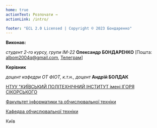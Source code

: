 ```yaml
---
home: true
actionText: Розпочати →
actionLink: /intro/

footer: "ECL 2.0 Licensed | Copyright © 2023 Бондаренко"
---
```



**Виконав:** 

*студент 2-го курсу, групи ІМ-22*<span padding-right:5em></span> **Олександр БОНДАРЕНКО** [Пошта: albom2004q@gmail.com, <a href="https://t.me/Dreammy_Oleksandr">Телеграм</a>]

**Керівник**

*доцент кафедри ОТ ФІОТ, к.т.н., доцент*<span padding-right:5em></span> **Андрій БОЛДАК** 

[НТУУ "КИЇВСЬКИЙ ПОЛІТЕХНІЧНИЙ ІНСТИТУТ імені ІГОРЯ СІКОРСЬКОГО](https://kpi.ua/)

[Факультет інформатики та обчислювальної техніки](https://fiot.kpi.ua/)

[Кафедра обчислювальної техніки](https://comsys.kpi.ua/)

Київ
